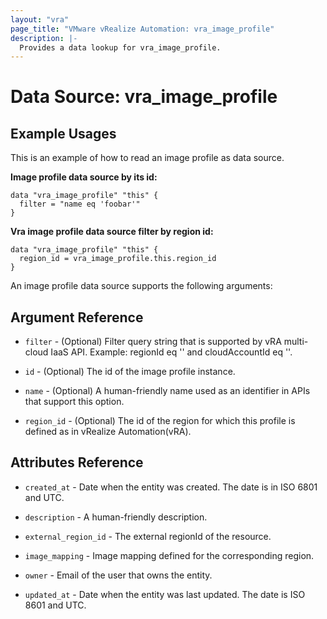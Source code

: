 ```yaml
---
layout: "vra"
page_title: "VMware vRealize Automation: vra_image_profile"
description: |-
  Provides a data lookup for vra_image_profile.
---
```


# Data Source: vra_image_profile
## Example Usages
This is an example of how to read an image profile as data source.

**Image profile data source by its id:**

```hcl
data "vra_image_profile" "this" {
  filter = "name eq 'foobar'"
}
```

**Vra image profile data source filter by region id:**

```hcl
data "vra_image_profile" "this" {
  region_id = vra_image_profile.this.region_id
}
```

An image profile data source supports the following arguments:

## Argument Reference

* `filter` - (Optional) Filter query string that is supported by vRA multi-cloud IaaS API. Example: regionId eq '<regionId>' and cloudAccountId eq '<cloudAccountId>'.

* `id` - (Optional) The id of the image profile instance.

* `name` - (Optional) A human-friendly name used as an identifier in APIs that support this option.

* `region_id` - (Optional) The id of the region for which this profile is defined as in vRealize Automation(vRA).

## Attributes Reference

* `created_at` - Date when the entity was created. The date is in ISO 6801 and UTC.

* `description` - A human-friendly description.

* `external_region_id` - The external regionId of the resource. 

* `image_mapping` - Image mapping defined for the corresponding region.

* `owner` - Email of the user that owns the entity.

* `updated_at` - Date when the entity was last updated. The date is ISO 8601 and UTC.

